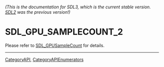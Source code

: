 ###### (This is the documentation for SDL3, which is the current stable version. [SDL2](https://wiki.libsdl.org/SDL2/) was the previous version!)
# SDL_GPU_SAMPLECOUNT_2

Please refer to [SDL_GPUSampleCount](SDL_GPUSampleCount) for details.

----
[CategoryAPI](CategoryAPI), [CategoryAPIEnumerators](CategoryAPIEnumerators)

